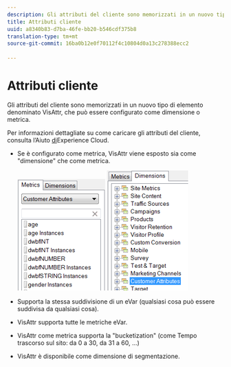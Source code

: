 ```yaml
---
description: Gli attributi del cliente sono memorizzati in un nuovo tipo di elemento denominato VisAttr, che può essere configurato come dimensione o metrica.
title: Attributi cliente
uuid: a8340b83-d7ba-46fe-bb20-b546cdf375b8
translation-type: tm+mt
source-git-commit: 16ba0b12e0f70112f4c10804d0a13c278388ecc2

---
```



# Attributi cliente

Gli attributi del cliente sono memorizzati in un nuovo tipo di elemento denominato VisAttr, che può essere configurato come dimensione o metrica.

Per informazioni dettagliate su come caricare gli attributi del cliente, consulta l’Aiuto [di](https://docs.adobe.com/content/help/en/core-services/interface/customer-attributes/attributes.html)Experience Cloud.

* Se è configurato come metrica, VisAttr viene esposto sia come "dimensione" che come metrica.

   ![](assets/ca_metrics.png) ![](assets/ca_dimension.png)

* Supporta la stessa suddivisione di un eVar (qualsiasi cosa può essere suddivisa da qualsiasi cosa).
* VisAttr supporta tutte le metriche eVar.
* VisAttr come metrica supporta la "bucketization" (come Tempo trascorso sul sito: da 0 a 30, da 31 a 60, ...)
* VisAttr è disponibile come dimensione di segmentazione.

